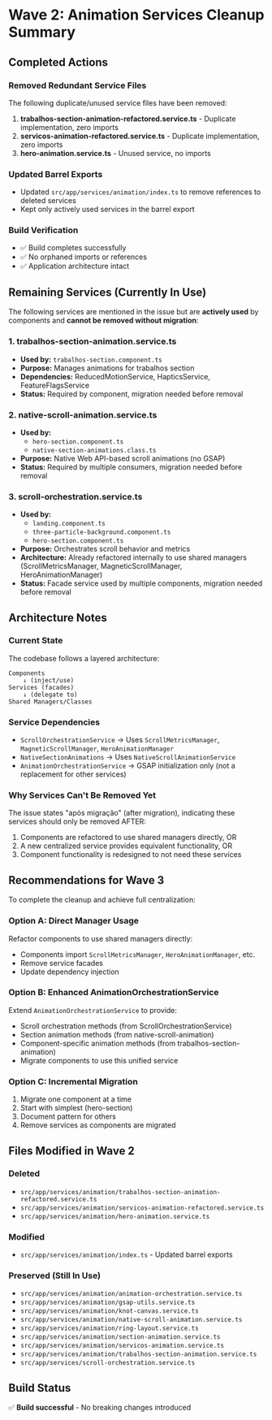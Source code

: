# Wave 2: Animation Services Cleanup Summary

## Completed Actions

### Removed Redundant Service Files
The following duplicate/unused service files have been removed:

1. **trabalhos-section-animation-refactored.service.ts** - Duplicate implementation, zero imports
2. **servicos-animation-refactored.service.ts** - Duplicate implementation, zero imports  
3. **hero-animation.service.ts** - Unused service, no imports

### Updated Barrel Exports
- Updated `src/app/services/animation/index.ts` to remove references to deleted services
- Kept only actively used services in the barrel export

### Build Verification
- ✅ Build completes successfully
- ✅ No orphaned imports or references
- ✅ Application architecture intact

## Remaining Services (Currently In Use)

The following services are mentioned in the issue but are **actively used** by components and **cannot be removed without migration**:

### 1. trabalhos-section-animation.service.ts
- **Used by:** `trabalhos-section.component.ts`
- **Purpose:** Manages animations for trabalhos section
- **Dependencies:** ReducedMotionService, HapticsService, FeatureFlagsService
- **Status:** Required by component, migration needed before removal

### 2. native-scroll-animation.service.ts  
- **Used by:** 
  - `hero-section.component.ts`
  - `native-section-animations.class.ts`
- **Purpose:** Native Web API-based scroll animations (no GSAP)
- **Status:** Required by multiple consumers, migration needed before removal

### 3. scroll-orchestration.service.ts
- **Used by:**
  - `landing.component.ts`
  - `three-particle-background.component.ts`
  - `hero-section.component.ts`
- **Purpose:** Orchestrates scroll behavior and metrics
- **Architecture:** Already refactored internally to use shared managers (ScrollMetricsManager, MagneticScrollManager, HeroAnimationManager)
- **Status:** Facade service used by multiple components, migration needed before removal

## Architecture Notes

### Current State
The codebase follows a layered architecture:

```
Components
    ↓ (inject/use)
Services (facades)
    ↓ (delegate to)
Shared Managers/Classes
```

### Service Dependencies
- `ScrollOrchestrationService` → Uses `ScrollMetricsManager`, `MagneticScrollManager`, `HeroAnimationManager`
- `NativeSectionAnimations` → Uses `NativeScrollAnimationService`  
- `AnimationOrchestrationService` → GSAP initialization only (not a replacement for other services)

### Why Services Can't Be Removed Yet

The issue states "após migração" (after migration), indicating these services should only be removed AFTER:

1. Components are refactored to use shared managers directly, OR
2. A new centralized service provides equivalent functionality, OR  
3. Component functionality is redesigned to not need these services

## Recommendations for Wave 3

To complete the cleanup and achieve full centralization:

### Option A: Direct Manager Usage
Refactor components to use shared managers directly:
- Components import `ScrollMetricsManager`, `HeroAnimationManager`, etc.
- Remove service facades
- Update dependency injection

### Option B: Enhanced AnimationOrchestrationService
Extend `AnimationOrchestrationService` to provide:
- Scroll orchestration methods (from ScrollOrchestrationService)
- Section animation methods (from native-scroll-animation)
- Component-specific animation methods (from trabalhos-section-animation)
- Migrate components to use this unified service

### Option C: Incremental Migration
1. Migrate one component at a time
2. Start with simplest (hero-section)
3. Document pattern for others
4. Remove services as components are migrated

## Files Modified in Wave 2

### Deleted
- `src/app/services/animation/trabalhos-section-animation-refactored.service.ts`
- `src/app/services/animation/servicos-animation-refactored.service.ts`
- `src/app/services/animation/hero-animation.service.ts`

### Modified  
- `src/app/services/animation/index.ts` - Updated barrel exports

### Preserved (Still In Use)
- `src/app/services/animation/animation-orchestration.service.ts`
- `src/app/services/animation/gsap-utils.service.ts`
- `src/app/services/animation/knot-canvas.service.ts`
- `src/app/services/animation/native-scroll-animation.service.ts`
- `src/app/services/animation/ring-layout.service.ts`
- `src/app/services/animation/section-animation.service.ts`
- `src/app/services/animation/servicos-animation.service.ts`
- `src/app/services/animation/trabalhos-section-animation.service.ts`
- `src/app/services/scroll-orchestration.service.ts`

## Build Status
✅ **Build successful** - No breaking changes introduced
